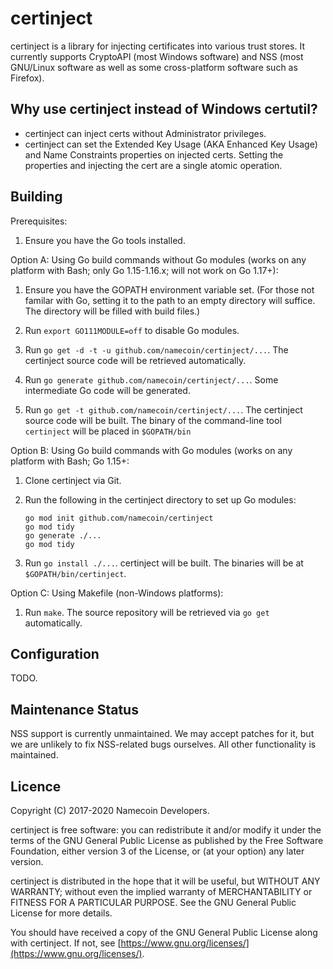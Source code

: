 # certinject

certinject is a library for injecting certificates into various trust stores.  It currently supports CryptoAPI (most Windows software) and NSS (most GNU/Linux software as well as some cross-platform software such as Firefox).

## Why use certinject instead of Windows certutil?

* certinject can inject certs without Administrator privileges.
* certinject can set the Extended Key Usage (AKA Enhanced Key Usage) and Name Constraints properties on injected certs.  Setting the properties and injecting the cert are a single atomic operation.

## Building

Prerequisites:

1. Ensure you have the Go tools installed.

Option A: Using Go build commands without Go modules (works on any platform with Bash; only Go 1.15-1.16.x; will not work on Go 1.17+):

1. Ensure you have the GOPATH environment variable set. (For those not
   familar with Go, setting it to the path to an empty directory will suffice.
   The directory will be filled with build files.)

2. Run `export GO111MODULE=off` to disable Go modules.

3. Run `go get -d -t -u github.com/namecoin/certinject/...`. The certinject source code will be
   retrieved automatically.

4. Run `go generate github.com/namecoin/certinject/...`. Some intermediate Go code will be
   generated.

5. Run `go get -t github.com/namecoin/certinject/...`. The certinject source code will be built.
   The binary of the command-line tool `certinject` will be placed in `$GOPATH/bin`

Option B: Using Go build commands with Go modules (works on any platform with Bash; Go 1.15+:

1. Clone certinject via Git.

2. Run the following in the certinject directory to set up Go modules:
   
   ~~~
   go mod init github.com/namecoin/certinject
   go mod tidy
   go generate ./...
   go mod tidy
   ~~~

3. Run `go install ./...`.  certinject will be built. The binaries will be at `$GOPATH/bin/certinject`.

Option C: Using Makefile (non-Windows platforms):

1. Run `make`. The source repository will be retrieved via `go get`
   automatically.

## Configuration

TODO.

## Maintenance Status

NSS support is currently unmaintained.  We may accept patches for it, but we are unlikely to fix NSS-related bugs ourselves.  All other functionality is maintained.

## Licence

Copyright (C) 2017-2020 Namecoin Developers.

certinject is free software: you can redistribute it and/or modify
it under the terms of the GNU General Public License as published by
the Free Software Foundation, either version 3 of the License, or
(at your option) any later version.

certinject is distributed in the hope that it will be useful,
but WITHOUT ANY WARRANTY; without even the implied warranty of
MERCHANTABILITY or FITNESS FOR A PARTICULAR PURPOSE.  See the
GNU General Public License for more details.

You should have received a copy of the GNU General Public License
along with certinject.  If not, see [https://www.gnu.org/licenses/](https://www.gnu.org/licenses/).
